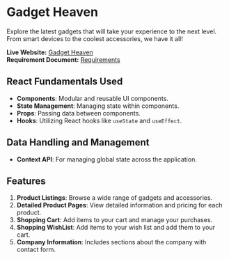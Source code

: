 # Gadget Heaven

Explore the latest gadgets that will take your experience to the next level. From smart devices to the coolest accessories, we have it all!

**Live Website:** [Gadget Heaven](https://messedup-assignment-8.netlify.app/)  
**Requirement Document:** [Requirements](#./Batch-10_Assignment-08.pdf)

## React Fundamentals Used
- **Components**: Modular and reusable UI components.
- **State Management**: Managing state within components.
- **Props**: Passing data between components.
- **Hooks**: Utilizing React hooks like `useState` and `useEffect`.

## Data Handling and Management
- **Context API**: For managing global state across the application.

## Features
1. **Product Listings**: Browse a wide range of gadgets and accessories.
2. **Detailed Product Pages**: View detailed information and pricing for each product.
3. **Shopping Cart**: Add items to your cart and manage your purchases.
4. **Shopping WishList**: Add items to your wish list and add them to your cart.
5. **Company Information**: Includes sections about the company with contact form.
